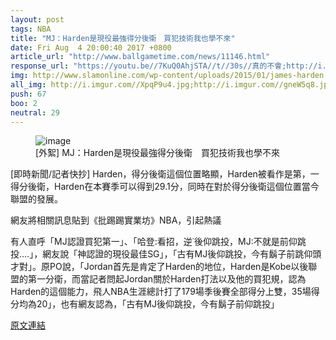 ```yaml
---
layout: post
tags: NBA
title: "MJ：Harden是現役最強得分後衛　買犯技術我也學不來"
date: Fri Aug  4 20:00:40 2017 +0800
article_url: "http://www.ballgametime.com/news/11146.html"
response_url: "https://youtu.be//7KuQ0AhjSTA//t//30s//真的不會;http://i.imgur.com//XpqP9u4.jpg;http://i.imgur.com//gneW5q8.jpg"
img: http://www.slamonline.com/wp-content/uploads/2015/01/james-harden.jpg
all_img: http://i.imgur.com//XpqP9u4.jpg;http://i.imgur.com//gneW5q8.jpg
push: 67
boo: 2
neutral: 29
---
```


<figure>
<img src="http://www.slamonline.com/wp-content/uploads/2015/01/james-harden.jpg" alt="image">
<figcaption>
[外絮] MJ：Harden是現役最強得分後衛　買犯技術我也學不來
</figcaption>
</figure>



[即時新聞/記者快抄] Harden，得分後衛這個位置略顯，Harden被看作是第，一得分後衛，Harden在本賽季可以得到29.1分，同時在對於得分後衛這個位置當今聯盟的發展。

網友將相關訊息貼到《批踢踢實業坊》NBA，引起熱議

有人直呼「MJ認證買犯第一」、「哈登:看招，逆˙後仰跳投，MJ:不就是前仰跳投....」，網友說「神認證的現役最佳SG」，「古有MJ後仰跳投，今有鬍子前跳仰頭才對」。原PO說，「Jordan首先是肯定了Harden的地位，Harden是Kobe以後聯盟的第一分衛，而當記者問起Jordan關於Harden打法以及他的買犯規，認為Harden的這個能力，飛人NBA生涯總計打了179場季後賽全部得分上雙，35場得分均為20」，也有網友認為，「古有MJ後仰跳投，今有鬍子前仰跳投」

<a href = "https://www.ptt.cc/bbs/NBA/M.1501848043.A.DB0.html">原文連結</a>

